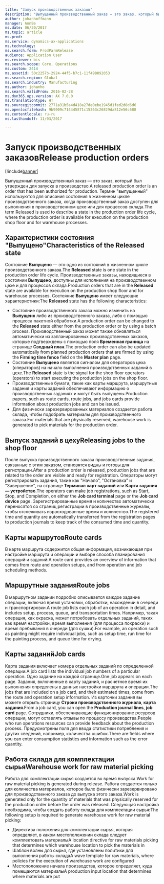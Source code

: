 ```yaml
---
title: "Запуск производственных заказов"
description: "Выпущенный производственный заказ — это заказ, который был утвержден для запуска в производство. Термин \"выпущенный\" используются для описания состояния в жизненном цикле производственного заказа, когда производственный заказ доступен для выполнения в производственном цехе или для процессов склада."
author: johanhoffmann
manager: AnnBe
ms.date: 06/20/2017
ms.topic: article
ms.prod: 
ms.service: dynamics-ax-applications
ms.technology: 
ms.search.form: ProdParmRelease
audience: Application User
ms.reviewer: bis
ms.search.scope: Core, Operations
ms.custom: 2414
ms.assetid: 50c2257b-2924-44f5-b7c1-11f498092053
ms.search.region: Global
ms.search.industry: Manufacturing
ms.author: johanho
ms.search.validFrom: 2016-02-28
ms.dyn365.ops.version: AX 7.0.0
ms.translationtype: HT
ms.sourcegitcommit: 2771a31b5a4d418a27de0ebe1945d1fed2d8d6d6
ms.openlocfilehash: 9b9009c714445871c15363c26829da812e56c688
ms.contentlocale: ru-ru
ms.lasthandoff: 11/03/2017

---
```


# <a name="release-production-orders"></a><span data-ttu-id="64930-104">Запуск производственных заказов</span><span class="sxs-lookup"><span data-stu-id="64930-104">Release production orders</span></span>

[!include[banner](../includes/banner.md)]


<span data-ttu-id="64930-105">Выпущенный производственный заказ — это заказ, который был утвержден для запуска в производство.</span><span class="sxs-lookup"><span data-stu-id="64930-105">A released production order is an order that has been authorized for production.</span></span> <span data-ttu-id="64930-106">Термин "выпущенный" используются для описания состояния в жизненном цикле производственного заказа, когда производственный заказ доступен для выполнения в производственном цехе или для процессов склада.</span><span class="sxs-lookup"><span data-stu-id="64930-106">The term Released is used to describe a state in the production order life cycle, where the production order is available for execution on the production shop floor and for warehouse processes.</span></span> 

<a name="characteristics-of-the-released-state"></a><span data-ttu-id="64930-107">Характеристики состояния "Выпущено"</span><span class="sxs-lookup"><span data-stu-id="64930-107">Characteristics of the Released state</span></span>
-------------------------------------

<span data-ttu-id="64930-108">Состояние **Выпущено** — это одно из состояний в жизненном цикле производственного заказа.</span><span class="sxs-lookup"><span data-stu-id="64930-108">The **Released** state is one state in the production order life cycle.</span></span> <span data-ttu-id="64930-109">Производственные заказы, находящиеся в состоянии **Выпущено**, доступны для исполнения на производственном цехе и для процессов склада.</span><span class="sxs-lookup"><span data-stu-id="64930-109">Production orders that are in the **Released** state are available for execution on the production shop floor and for warehouse processes.</span></span> <span data-ttu-id="64930-110">Состояние **Выпущено** имеет следующие характеристики:</span><span class="sxs-lookup"><span data-stu-id="64930-110">The **Released** state has the following characteristics:</span></span>

-   <span data-ttu-id="64930-111">Состояние производственного заказа можно изменить на **Выпущено** либо из производственного заказа, либо с помощью процесса пакетной обработки.</span><span class="sxs-lookup"><span data-stu-id="64930-111">A production order can be changed to the **Released** state either from the production order or by using a batch process.</span></span> <span data-ttu-id="64930-112">Производственный заказ может также обновляться автоматически из запланированных производственных заказов, которые подтверждены с помощью поля **Временная граница** на странице **Сводный план**.</span><span class="sxs-lookup"><span data-stu-id="64930-112">The production order can also be updated automatically from planned production orders that are firmed by using the **Firming time fence** field on the **Master plan** page.</span></span>
-   <span data-ttu-id="64930-113">Состояние **Выпущено** является сигналом для операторов цеха (операторов) на начало выполнения производственных заданий в цехе.</span><span class="sxs-lookup"><span data-stu-id="64930-113">The **Released** state is the signal for the shop floor operators (operators) to start executing the production jobs on the shop floor.</span></span>
-   <span data-ttu-id="64930-114">Производственные бумаги, такие как карты маршрута, маршрутные задания и карты заданий обеспечивают информацию о производственных заданиях и могут быть выпущены.</span><span class="sxs-lookup"><span data-stu-id="64930-114">Production papers, such as route cards, route jobs, and jobs cards provide information about production jobs and can be issued.</span></span>
-   <span data-ttu-id="64930-115">Для физически зарезервированных материалов создается работа склада, чтобы подобрать материалы для производственного заказа.</span><span class="sxs-lookup"><span data-stu-id="64930-115">For materials that are physically reserved, warehouse work is generated to pick materials for the production order.</span></span>

## <a name="releasing-jobs-to-the-shop-floor"></a><span data-ttu-id="64930-116">Выпуск заданий в цеху</span><span class="sxs-lookup"><span data-stu-id="64930-116">Releasing jobs to the shop floor</span></span>
<span data-ttu-id="64930-117">После выпуска производственного заказа производственные задания, связанные с этим заказом, становятся видны и готовы для регистрации.</span><span class="sxs-lookup"><span data-stu-id="64930-117">After a production order is released, production jobs that are related to the order are visible and ready for registration.</span></span> <span data-ttu-id="64930-118">Операторы могут регистрировать задания, такие как "Начало", "Остановка" и "Завершение", на странице **Терминал карт заданий** или **Карта задания — устройство**.</span><span class="sxs-lookup"><span data-stu-id="64930-118">The operators can make job registrations, such as Start, Stop, and Completion, on either the **Job card terminal** page or the **Job card device** page.</span></span> <span data-ttu-id="64930-119">Зарегистрированные время и количество автоматически переносятся со страниц регистрации в производственные журналы, чтобы отслеживать израсходованные время и количество.</span><span class="sxs-lookup"><span data-stu-id="64930-119">The registered time and quantity are automatically transferred from the registration pages to production journals to keep track of the consumed time and quantity.</span></span>

## <a name="route-cards"></a><span data-ttu-id="64930-120">Карты маршрутов</span><span class="sxs-lookup"><span data-stu-id="64930-120">Route cards</span></span>
<span data-ttu-id="64930-121">В карте маршрута содержится общая информация, возникающая при настройке маршрута и операции и выборе способа планирования операций и заданий.</span><span class="sxs-lookup"><span data-stu-id="64930-121">A route card provides an overview of information that comes from route and operation setups, and from operation and job scheduling methods.</span></span>

## <a name="route-jobs"></a><span data-ttu-id="64930-122">Маршрутные задания</span><span class="sxs-lookup"><span data-stu-id="64930-122">Route jobs</span></span>
<span data-ttu-id="64930-123">В маршрутном задании подробно описывается каждое задание операции, включая время установки, обработки, нахождении в очереди и транспортировки.</span><span class="sxs-lookup"><span data-stu-id="64930-123">A route job lists each job of an operation in detail, and includes setup, process, queue, and transportation times.</span></span> <span data-ttu-id="64930-124">Например, такая операция, как окраска, может потребовать отдельных заданий, таких как время настройки, время выполнения (для процесса покраски) и время пребывания в очереди (для сушки).</span><span class="sxs-lookup"><span data-stu-id="64930-124">For example, an operation such as painting might require individual jobs, such as setup time, run time for the painting process, and queue time for drying.</span></span>

## <a name="job-cards"></a><span data-ttu-id="64930-125">Карты заданий</span><span class="sxs-lookup"><span data-stu-id="64930-125">Job cards</span></span>
<span data-ttu-id="64930-126">Карта задания включает номера отдельных заданий по определенной операции.</span><span class="sxs-lookup"><span data-stu-id="64930-126">A job card lists the individual job numbers of a particular operation.</span></span> <span data-ttu-id="64930-127">Одно задание на каждой странице.</span><span class="sxs-lookup"><span data-stu-id="64930-127">One job appears on each page.</span></span> <span data-ttu-id="64930-128">Задания, включенные в карту заданий, и расчетное время их выполнения определены в данных настройки маршрута и операции.</span><span class="sxs-lookup"><span data-stu-id="64930-128">The jobs that are included on a job card, and their estimated times, come from the route and operation setup information.</span></span> <span data-ttu-id="64930-129">Из карточки задания вы можете открыть страницу **Строки производственного журнала**, **карта задания**.</span><span class="sxs-lookup"><span data-stu-id="64930-129">From a job card, you can open the **Production journal lines**, **job card** page.</span></span> <span data-ttu-id="64930-130">Сотрудники, обеспечивающие функционирование ресурсов операции, могут оставлять отзывы по процессу производства.</span><span class="sxs-lookup"><span data-stu-id="64930-130">People who run operations resources can provide feedback about the production process.</span></span> <span data-ttu-id="64930-131">Предусмотрены поля для ввода статистики потребления и других сведений, например, количества ошибок.</span><span class="sxs-lookup"><span data-stu-id="64930-131">There are fields where you can enter consumption statistics and information such as the error quantity.</span></span>

## <a name="warehouse-work-for-raw-material-picking"></a><span data-ttu-id="64930-132">Работа склада для комплектации сырья</span><span class="sxs-lookup"><span data-stu-id="64930-132">Warehouse work for raw material picking</span></span>
<span data-ttu-id="64930-133">Работа для комплектации сырья создается во время выпуска.</span><span class="sxs-lookup"><span data-stu-id="64930-133">Work for raw material picking is generated during release.</span></span> <span data-ttu-id="64930-134">Работа создается только для количества материалов, которое было физически зарезервировано для производственного заказа до выпуска этого заказа.</span><span class="sxs-lookup"><span data-stu-id="64930-134">Work is generated only for the quantity of materials that was physically reserved for the production order before the order was released.</span></span> <span data-ttu-id="64930-135">Следующая настройка необходима, чтобы создать работу склада для комплектации сырья:</span><span class="sxs-lookup"><span data-stu-id="64930-135">The following setup is required to generate warehouse work for raw material picking:</span></span>

-   <span data-ttu-id="64930-136">Директива положения для комплектации сырья, которая определяет, в каком местоположении склада следует комплектовать материалы</span><span class="sxs-lookup"><span data-stu-id="64930-136">A location directive for raw materials picking that determines which warehouse location to pick the materials in</span></span>
-   <span data-ttu-id="64930-137">Шаблон волны для сырья, где установлены политики для выполнения работы склада</span><span class="sxs-lookup"><span data-stu-id="64930-137">A wave template for raw materials, where policies for the execution of warehouse work are configured</span></span>
-   <span data-ttu-id="64930-138">Местоположение начала производства, которое определяет, куда помещаются материалы</span><span class="sxs-lookup"><span data-stu-id="64930-138">A production input location that determines where materials are put</span></span>





